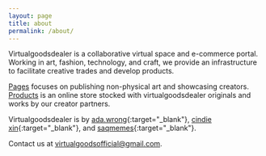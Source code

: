 ```yaml
---
layout: page
title: about
permalink: /about/
---
```


Virtualgoodsdealer is a collaborative virtual space and e-commerce portal. Working in art, fashion, technology, and craft, we provide an infrastructure to facilitate creative trades and develop products.

[Pages](https://pages.virtualgoodsdealer.com/) focuses on publishing non-physical art and showcasing creators.   
[Products](https://products.virtualgoodsdealer.com/) is an online store stocked with virtualgoodsdealer originals and works by our creator partners.

Virtualgoodsdealer is by [ada.wrong](https://pages.virtualgoodsdealer.com/creatordirectory/adawrong){:target="_blank"}, [cindie xin](https://pages.virtualgoodsdealer.com/creatordirectory/cindiexin){:target="_blank"}, and [saqmemes](https://pages.virtualgoodsdealer.com/creatordirectory/saqmemes){:target="_blank"}.

Contact us at [virtualgoodsofficial@gmail.com](mailto:virtualgoodsofficial@gmail.com).
